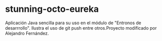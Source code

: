 # stunning-octo-eureka

Aplicación Java sencilla para su uso en el módulo de "Entronos de desarrrollo".
Ilustra el uso de git push entre otros.Proyecto modificado por Alejandro Fernández.
